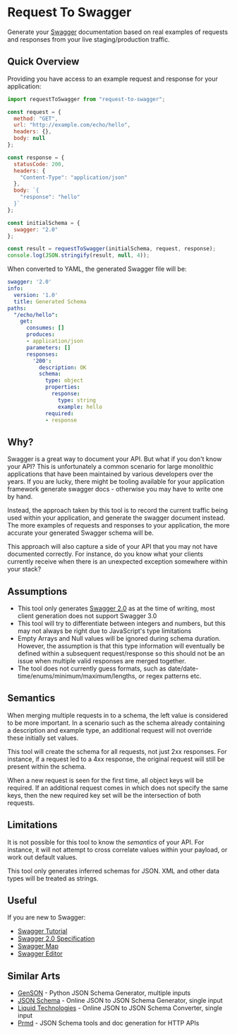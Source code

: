 # Request To Swagger

Generate your [Swagger](https://swagger.io/) documentation based on real
examples of requests and responses from your live staging/production traffic.

## Quick Overview

Providing you have access to an example request and response for your
application:

```javascript
import requestToSwagger from "request-to-swagger";

const request = {
  method: "GET",
  url: "http://example.com/echo/hello",
  headers: {},
  body: null
};

const response = {
  statusCode: 200,
  headers: {
    "Content-Type": "application/json"
  },
  body: `{
    "response": "hello"
  }`
};

const initialSchema = {
  swagger: "2.0"
};

const result = requestToSwagger(initialSchema, request, response);
console.log(JSON.stringify(result, null, 4));
```

When converted to YAML, the generated Swagger file will be:

```yml
swagger: '2.0'
info:
  version: '1.0'
  title: Generated Schema
paths:
  "/echo/hello":
    get:
      consumes: []
      produces:
      - application/json
      parameters: []
      responses:
        '200':
          description: OK
          schema:
            type: object
            properties:
              response:
                type: string
                example: hello
            required:
            - response
```

## Why?

Swagger is a great way to document your API. But what if you don't know your
API? This is unfortunately a common scenario for large monolithic applications
that have been maintained by various developers over the years. If you are
lucky, there might be tooling available for your application framework generate
swagger docs - otherwise you may have to write one by hand.

Instead, the approach taken by this tool is to record the current traffic being
used within your application, and generate the swagger document instead. The
more examples of requests and responses to your application, the more accurate
your generated Swagger schema will be.

This approach will also capture a side of your API that you may not have
documented correctly. For instance, do you know what your clients currently
receive when there is an unexpected exception somewhere within your stack?

## Assumptions

* This tool only generates
  [Swagger 2.0](https://github.com/OAI/OpenAPI-Specification/blob/8b85bfe60d5822871dff5904252e859625af6007/versions/2.0.md#openapi-specification)
  as at the time of writing, most client generation does not support Swagger 3.0
* This tool will try to differentiate between integers and numbers, but this may
  not always be right due to JavaScript's type limitations
* Empty Arrays and Null values will be ignored during schema duration. However,
  the assumption is that this type information will eventually be defined within
  a subsequent request/response so this should not be an issue when multiple
  valid responses are merged together.
* The tool does not currently guess formats, such as
  date/date-time/enums/minimum/maximum/lengths, or regex patterns etc.

## Semantics

When merging multiple requests in to a schema, the left value is considered to
be more important. In a scenario such as the schema already containing a
description and example type, an additional request will not override these
initially set values.

This tool will create the schema for all requests, not just 2xx responses. For
instance, if a request led to a 4xx response, the original request will still be
present within the schema.

When a new request is seen for the first time, all object keys will be required.
If an additional request comes in which does not specify the same keys, then the
new required key set will be the intersection of both requests.

## Limitations

It is not possible for this tool to know the _semantics_ of your API. For
instance, it will not attempt to cross correlate values within your payload, or
work out default values.

This tool only generates inferred schemas for JSON. XML and other data types
will be treated as strings.

## Useful

If you are new to Swagger:

* [Swagger Tutorial](https://apihandyman.io/writing-openapi-swagger-specification-tutorial-part-1-introduction/)
* [Swagger 2.0 Specification](https://github.com/OAI/OpenAPI-Specification/blob/8b85bfe60d5822871dff5904252e859625af6007/versions/2.0.md)
* [Swagger Map](https://openapi-map.apihandyman.io/)
* [Swagger Editor](https://editor.swagger.io/)

## Similar Arts

* [GenSON](https://github.com/wolverdude/GenSON) - Python JSON Schema Generator,
  multiple inputs
* [JSON Schema](https://jsonschema.net/) - Online JSON to JSON Schema Generator,
  single input
* [Liquid Technologies](https://www.liquid-technologies.com/online-json-to-schema-converter) -
  Online JSON to JSON Schema Converter, single input
* [Prmd](https://github.com/interagent/prmd) - JSON Schema tools and doc
  generation for HTTP APIs
